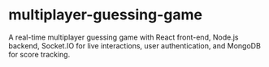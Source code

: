 # multiplayer-guessing-game
A real-time multiplayer guessing game with React front-end, Node.js backend, Socket.IO for live interactions, user authentication, and MongoDB for score tracking.
